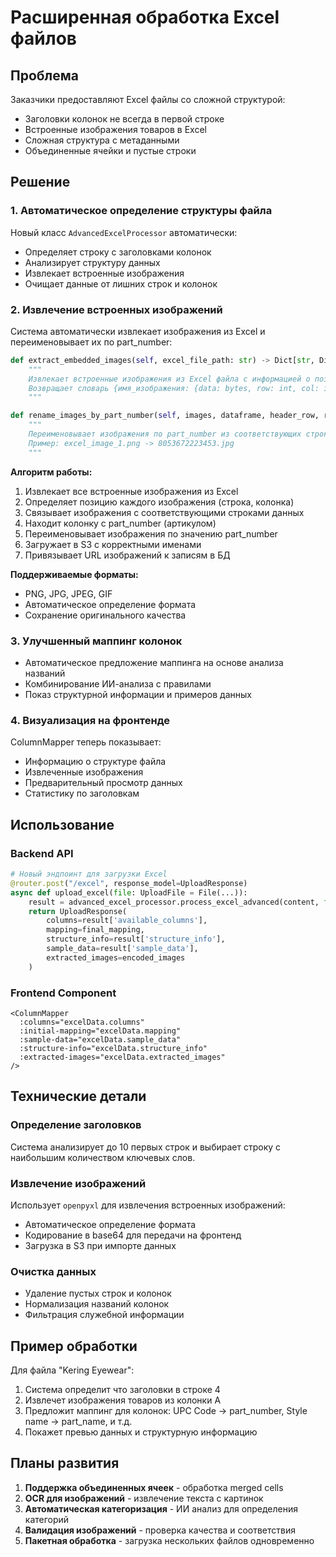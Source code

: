 # Расширенная обработка Excel файлов

## Проблема

Заказчики предоставляют Excel файлы со сложной структурой:
- Заголовки колонок не всегда в первой строке
- Встроенные изображения товаров в Excel
- Сложная структура с метаданными
- Объединенные ячейки и пустые строки

## Решение

### 1. Автоматическое определение структуры файла

Новый класс `AdvancedExcelProcessor` автоматически:
- Определяет строку с заголовками колонок
- Анализирует структуру данных
- Извлекает встроенные изображения
- Очищает данные от лишних строк и колонок

### 2. Извлечение встроенных изображений

Система автоматически извлекает изображения из Excel и переименовывает их по part_number:

```python
def extract_embedded_images(self, excel_file_path: str) -> Dict[str, Dict[str, Any]]:
    """
    Извлекает встроенные изображения из Excel файла с информацией о позиции
    Возвращает словарь {имя_изображения: {data: bytes, row: int, col: int}}
    """

def rename_images_by_part_number(self, images, dataframe, header_row, row_images):
    """
    Переименовывает изображения по part_number из соответствующих строк данных
    Пример: excel_image_1.png -> 8053672223453.jpg
    """
```

**Алгоритм работы:**
1. Извлекает все встроенные изображения из Excel
2. Определяет позицию каждого изображения (строка, колонка)
3. Связывает изображения с соответствующими строками данных
4. Находит колонку с part_number (артикулом)
5. Переименовывает изображения по значению part_number
6. Загружает в S3 с корректными именами
7. Привязывает URL изображений к записям в БД

**Поддерживаемые форматы:**
- PNG, JPG, JPEG, GIF
- Автоматическое определение формата
- Сохранение оригинального качества

### 3. Улучшенный маппинг колонок

- Автоматическое предложение маппинга на основе анализа названий
- Комбинирование ИИ-анализа с правилами
- Показ структурной информации и примеров данных

### 4. Визуализация на фронтенде

ColumnMapper теперь показывает:
- Информацию о структуре файла
- Извлеченные изображения
- Предварительный просмотр данных
- Статистику по заголовкам

## Использование

### Backend API

```python
# Новый эндпоинт для загрузки Excel
@router.post("/excel", response_model=UploadResponse)
async def upload_excel(file: UploadFile = File(...)):
    result = advanced_excel_processor.process_excel_advanced(content, file.filename)
    return UploadResponse(
        columns=result['available_columns'],
        mapping=final_mapping,
        structure_info=result['structure_info'],
        sample_data=result['sample_data'],
        extracted_images=encoded_images
    )
```

### Frontend Component

```vue
<ColumnMapper
  :columns="excelData.columns"
  :initial-mapping="excelData.mapping"
  :sample-data="excelData.sample_data"
  :structure-info="excelData.structure_info"
  :extracted-images="excelData.extracted_images"
/>
```

## Технические детали

### Определение заголовков

Система анализирует до 10 первых строк и выбирает строку с наибольшим количеством ключевых слов.

### Извлечение изображений

Использует `openpyxl` для извлечения встроенных изображений:
- Автоматическое определение формата
- Кодирование в base64 для передачи на фронтенд
- Загрузка в S3 при импорте данных

### Очистка данных

- Удаление пустых строк и колонок
- Нормализация названий колонок
- Фильтрация служебной информации

## Пример обработки

Для файла "Kering Eyewear":
1. Система определит что заголовки в строке 4
2. Извлечет изображения товаров из колонки A
3. Предложит маппинг для колонок: UPC Code → part_number, Style name → part_name, и т.д.
4. Покажет превью данных и структурную информацию

## Планы развития

1. **Поддержка объединенных ячеек** - обработка merged cells
2. **OCR для изображений** - извлечение текста с картинок
3. **Автоматическая категоризация** - ИИ анализ для определения категорий
4. **Валидация изображений** - проверка качества и соответствия
5. **Пакетная обработка** - загрузка нескольких файлов одновременно
